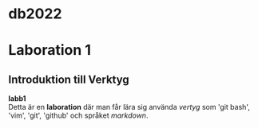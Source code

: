 
# db2022

# Laboration 1

## Introduktion till Verktyg  

**labb1**  
Detta är en **laboration** där man får lära sig använda *vertyg* som 'git bash', 'vim', 'git', 'github' och språket *markdown*.
